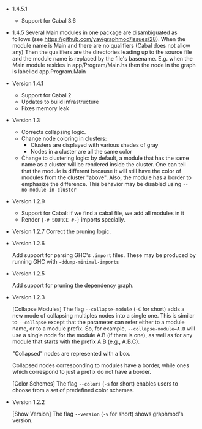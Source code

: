* 1.4.5.1
  - Support for Cabal 3.6

* 1.4.5
  Several Main modules in one package are disambiguated 
  as follows (see https://github.com/yav/graphmod/issues/28).
  When the module name is Main and there are no qualifiers 
  (Cabal does not allow any)
  Then the qualifiers are the directories leading up to the 
  source file and the module name is replaced by the file's 
  basename. 
  E.g. when the Main module resides in 
  app/Program/Main.hs
  then the node in the graph is labelled 
  app.Program.Main

* Version 1.4.1
  - Support for Cabal 2
  - Updates to build infrastructure
  - Fixes memory leak

* Version 1.3
  - Corrects collapsing logic.
  - Change node coloring in clusters:
    * Clusters are displayed with various shades of gray
    * Nodes in a cluster are all the same color
  - Change to clustering logic:  by default, a module that has the same
    name as a cluster will be rendered inside the cluster.  One can tell
    that the module is different because it will still have the color of
    modules from the cluster "above".  Also, the module has a border to
    emphasize the difference.
    This behavior may be disabled using `--no-module-in-cluster`

* Version 1.2.9
  - Support for Cabal: if we find a cabal file, we add all modules in it
  - Render `{-# SOURCE #-}` imports specially.

* Version 1.2.7
  Correct the pruning logic.

* Version 1.2.6

  Add support for parsing GHC's `.import` files.  These may be produced
  by running GHC with `-ddump-minimal-imports`

* Version 1.2.5

  Add support for pruning the dependency graph.

* Version 1.2.3

  [Collapse Modules]
  The flag `--collapse-module` (`-C` for short) adds a new mode of collapsing
  multiples nodes into a single one.  This is similar to `--collapse` except
  that the parameter can refer either to a module name, or to a module prefix.
  So, for example, `--collapse-module=A.B` will use a single node for the
  module A.B (if there is one), as well as for any module that starts with
  the prefix A.B (e.g., A.B.C).

  "Collapsed" nodes are represented with a box.

  Collapsed nodes corresponding to modules have a border, while ones which
  correspond to just a prefix do not have a border.


  [Color Schemes]
  The flag `--colors` (`-s` for short) enables users to choose from
  a set of predefined color schemes.


* Version 1.2.2

  [Show Version]
  The flag `--version` (`-v` for short) shows graphmod's version.

